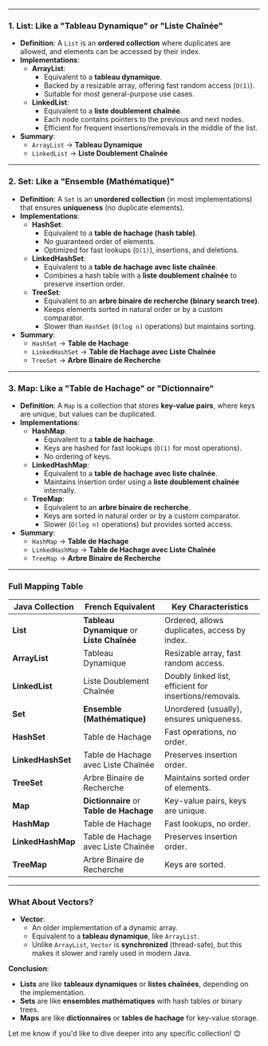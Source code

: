 

---

### **1. List: Like a "Tableau Dynamique" or "Liste Chaînée"**

- **Definition**: A `List` is an **ordered collection** where duplicates are allowed, and elements can be accessed by their index.
- **Implementations**:
  - **ArrayList**:  
    - Equivalent to a **tableau dynamique**.
    - Backed by a resizable array, offering fast random access (`O(1)`).
    - Suitable for most general-purpose use cases.
  - **LinkedList**:  
    - Equivalent to a **liste doublement chaînée**.
    - Each node contains pointers to the previous and next nodes.
    - Efficient for frequent insertions/removals in the middle of the list.
- **Summary**:
  - `ArrayList` → **Tableau Dynamique**  
  - `LinkedList` → **Liste Doublement Chaînée**

---

### **2. Set: Like a "Ensemble (Mathématique)"**

- **Definition**: A `Set` is an **unordered collection** (in most implementations) that ensures **uniqueness** (no duplicate elements).
- **Implementations**:
  - **HashSet**:  
    - Equivalent to a **table de hachage (hash table)**.
    - No guaranteed order of elements.
    - Optimized for fast lookups (`O(1)`), insertions, and deletions.
  - **LinkedHashSet**:  
    - Equivalent to a **table de hachage avec liste chaînée**.
    - Combines a hash table with a **liste doublement chaînée** to preserve insertion order.
  - **TreeSet**:  
    - Equivalent to an **arbre binaire de recherche (binary search tree)**.
    - Keeps elements sorted in natural order or by a custom comparator.
    - Slower than `HashSet` (`O(log n)` operations) but maintains sorting.
- **Summary**:
  - `HashSet` → **Table de Hachage**  
  - `LinkedHashSet` → **Table de Hachage avec Liste Chaînée**  
  - `TreeSet` → **Arbre Binaire de Recherche**

---

### **3. Map: Like a "Table de Hachage" or "Dictionnaire"**

- **Definition**: A `Map` is a collection that stores **key-value pairs**, where keys are unique, but values can be duplicated.
- **Implementations**:
  - **HashMap**:  
    - Equivalent to a **table de hachage**.
    - Keys are hashed for fast lookups (`O(1)` for most operations).
    - No ordering of keys.
  - **LinkedHashMap**:  
    - Equivalent to a **table de hachage avec liste chaînée**.
    - Maintains insertion order using a **liste doublement chaînée** internally.
  - **TreeMap**:  
    - Equivalent to an **arbre binaire de recherche**.
    - Keys are sorted in natural order or by a custom comparator.
    - Slower (`O(log n)` operations) but provides sorted access.
- **Summary**:
  - `HashMap` → **Table de Hachage**  
  - `LinkedHashMap` → **Table de Hachage avec Liste Chaînée**  
  - `TreeMap` → **Arbre Binaire de Recherche**

---

### **Full Mapping Table**

| Java Collection   | French Equivalent                      | Key Characteristics                                  |
|--------------------|-----------------------------------------|-----------------------------------------------------|
| **List**           | **Tableau Dynamique** or **Liste Chaînée** | Ordered, allows duplicates, access by index.        |
| **ArrayList**      | Tableau Dynamique                     | Resizable array, fast random access.                |
| **LinkedList**     | Liste Doublement Chaînée              | Doubly linked list, efficient for insertions/removals. |
| **Set**            | **Ensemble (Mathématique)**           | Unordered (usually), ensures uniqueness.            |
| **HashSet**        | Table de Hachage                     | Fast operations, no order.                          |
| **LinkedHashSet**  | Table de Hachage avec Liste Chaînée    | Preserves insertion order.                          |
| **TreeSet**        | Arbre Binaire de Recherche            | Maintains sorted order of elements.                 |
| **Map**            | **Dictionnaire** or **Table de Hachage** | Key-value pairs, keys are unique.                  |
| **HashMap**        | Table de Hachage                     | Fast lookups, no order.                             |
| **LinkedHashMap**  | Table de Hachage avec Liste Chaînée    | Preserves insertion order.                          |
| **TreeMap**        | Arbre Binaire de Recherche            | Keys are sorted.                                    |

---

### **What About Vectors?**
- **Vector**:
  - An older implementation of a dynamic array.
  - Equivalent to a **tableau dynamique**, like `ArrayList`.
  - Unlike `ArrayList`, `Vector` is **synchronized** (thread-safe), but this makes it slower and rarely used in modern Java.

**Conclusion**: 
- **Lists** are like **tableaux dynamiques** or **listes chaînées**, depending on the implementation.
- **Sets** are like **ensembles mathématiques** with hash tables or binary trees.
- **Maps** are like **dictionnaires** or **tables de hachage** for key-value storage.

Let me know if you'd like to dive deeper into any specific collection! 😊